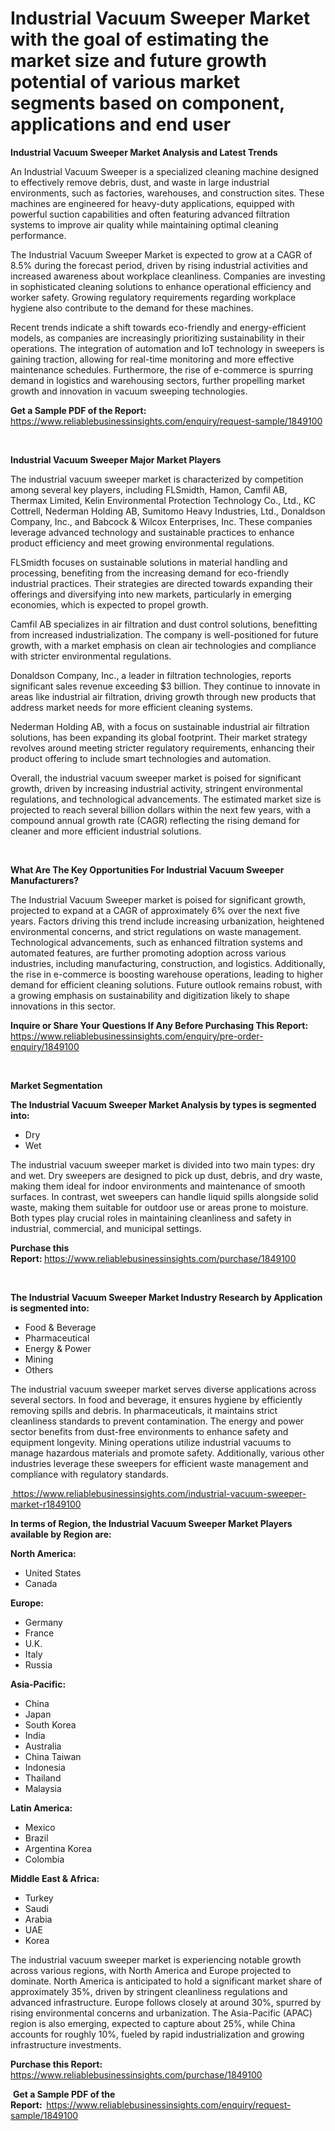 <p><h1>Industrial Vacuum Sweeper Market with the goal of estimating the market size and future growth potential of various market segments based on component, applications and end user</h1></p><p><strong>Industrial Vacuum Sweeper Market Analysis and Latest Trends</strong></p>
<p><p>An Industrial Vacuum Sweeper is a specialized cleaning machine designed to effectively remove debris, dust, and waste in large industrial environments, such as factories, warehouses, and construction sites. These machines are engineered for heavy-duty applications, equipped with powerful suction capabilities and often featuring advanced filtration systems to improve air quality while maintaining optimal cleaning performance.</p><p>The Industrial Vacuum Sweeper Market is expected to grow at a CAGR of 8.5% during the forecast period, driven by rising industrial activities and increased awareness about workplace cleanliness. Companies are investing in sophisticated cleaning solutions to enhance operational efficiency and worker safety. Growing regulatory requirements regarding workplace hygiene also contribute to the demand for these machines.</p><p>Recent trends indicate a shift towards eco-friendly and energy-efficient models, as companies are increasingly prioritizing sustainability in their operations. The integration of automation and IoT technology in sweepers is gaining traction, allowing for real-time monitoring and more effective maintenance schedules. Furthermore, the rise of e-commerce is spurring demand in logistics and warehousing sectors, further propelling market growth and innovation in vacuum sweeping technologies.</p></p>
<p><strong>Get a Sample PDF of the Report:&nbsp;</strong> <a href="https://www.reliablebusinessinsights.com/enquiry/request-sample/1849100?utm_campaign=57&utm_medium=2&utm_source=Github&utm_content=ia&utm_term=16042025&utm_id=industrial-vacuum-sweeper">https://www.reliablebusinessinsights.com/enquiry/request-sample/1849100</a></p>
<p>&nbsp;</p>
<p><strong>Industrial Vacuum Sweeper Major Market Players</strong></p>
<p><p>The industrial vacuum sweeper market is characterized by competition among several key players, including FLSmidth, Hamon, Camfil AB, Thermax Limited, Kelin Environmental Protection Technology Co., Ltd., KC Cottrell, Nederman Holding AB, Sumitomo Heavy Industries, Ltd., Donaldson Company, Inc., and Babcock & Wilcox Enterprises, Inc. These companies leverage advanced technology and sustainable practices to enhance product efficiency and meet growing environmental regulations.</p><p>FLSmidth focuses on sustainable solutions in material handling and processing, benefiting from the increasing demand for eco-friendly industrial practices. Their strategies are directed towards expanding their offerings and diversifying into new markets, particularly in emerging economies, which is expected to propel growth.</p><p>Camfil AB specializes in air filtration and dust control solutions, benefitting from increased industrialization. The company is well-positioned for future growth, with a market emphasis on clean air technologies and compliance with stricter environmental regulations. </p><p>Donaldson Company, Inc., a leader in filtration technologies, reports significant sales revenue exceeding $3 billion. They continue to innovate in areas like industrial air filtration, driving growth through new products that address market needs for more efficient cleaning systems.</p><p>Nederman Holding AB, with a focus on sustainable industrial air filtration solutions, has been expanding its global footprint. Their market strategy revolves around meeting stricter regulatory requirements, enhancing their product offering to include smart technologies and automation.</p><p>Overall, the industrial vacuum sweeper market is poised for significant growth, driven by increasing industrial activity, stringent environmental regulations, and technological advancements. The estimated market size is projected to reach several billion dollars within the next few years, with a compound annual growth rate (CAGR) reflecting the rising demand for cleaner and more efficient industrial solutions.</p></p>
<p>&nbsp;</p>
<p><strong>What Are The Key Opportunities For Industrial Vacuum Sweeper Manufacturers?</strong></p>
<p><p>The Industrial Vacuum Sweeper market is poised for significant growth, projected to expand at a CAGR of approximately 6% over the next five years. Factors driving this trend include increasing urbanization, heightened environmental concerns, and strict regulations on waste management. Technological advancements, such as enhanced filtration systems and automated features, are further promoting adoption across various industries, including manufacturing, construction, and logistics. Additionally, the rise in e-commerce is boosting warehouse operations, leading to higher demand for efficient cleaning solutions. Future outlook remains robust, with a growing emphasis on sustainability and digitization likely to shape innovations in this sector.</p></p>
<p><strong>Inquire or Share Your Questions If Any Before Purchasing This Report:</strong> <a href="https://www.reliablebusinessinsights.com/enquiry/pre-order-enquiry/1849100?utm_campaign=57&utm_medium=2&utm_source=Github&utm_content=ia&utm_term=16042025&utm_id=industrial-vacuum-sweeper">https://www.reliablebusinessinsights.com/enquiry/pre-order-enquiry/1849100</a></p>
<p>&nbsp;</p>
<p><strong>Market Segmentation</strong></p>
<p><strong>The Industrial Vacuum Sweeper Market Analysis by types is segmented into:</strong></p>
<p><ul><li>Dry</li><li>Wet</li></ul></p>
<p><p>The industrial vacuum sweeper market is divided into two main types: dry and wet. Dry sweepers are designed to pick up dust, debris, and dry waste, making them ideal for indoor environments and maintenance of smooth surfaces. In contrast, wet sweepers can handle liquid spills alongside solid waste, making them suitable for outdoor use or areas prone to moisture. Both types play crucial roles in maintaining cleanliness and safety in industrial, commercial, and municipal settings.</p></p>
<p><strong>Purchase this Report:&nbsp;</strong><a href="https://www.reliablebusinessinsights.com/purchase/1849100?utm_campaign=57&utm_medium=2&utm_source=Github&utm_content=ia&utm_term=16042025&utm_id=industrial-vacuum-sweeper">https://www.reliablebusinessinsights.com/purchase/1849100</a></p>
<p>&nbsp;</p>
<p><strong>The Industrial Vacuum Sweeper Market Industry Research by Application is segmented into:</strong></p>
<p><ul><li>Food & Beverage</li><li>Pharmaceutical</li><li>Energy & Power</li><li>Mining</li><li>Others</li></ul></p>
<p><p>The industrial vacuum sweeper market serves diverse applications across several sectors. In food and beverage, it ensures hygiene by efficiently removing spills and debris. In pharmaceuticals, it maintains strict cleanliness standards to prevent contamination. The energy and power sector benefits from dust-free environments to enhance safety and equipment longevity. Mining operations utilize industrial vacuums to manage hazardous materials and promote safety. Additionally, various other industries leverage these sweepers for efficient waste management and compliance with regulatory standards.</p></p>
<p><a href="https://www.reliablebusinessinsights.com/industrial-vacuum-sweeper-market-r1849100?utm_campaign=57&utm_medium=2&utm_source=Github&utm_content=ia&utm_term=16042025&utm_id=industrial-vacuum-sweeper">&nbsp;https://www.reliablebusinessinsights.com/industrial-vacuum-sweeper-market-r1849100</a></p>
<p><strong>In terms of Region, the Industrial Vacuum Sweeper Market Players available by Region are:</strong></p>
<p>
    <p> <strong> North America: </strong>
        <ul>
            <li>United States</li>
            <li>Canada</li>
        </ul>
        </p> 
    <p> <strong> Europe: </strong>
        <ul>
            <li>Germany</li>
            <li>France</li>
            <li>U.K.</li>
            <li>Italy</li>
            <li>Russia</li>
        </ul>
        </p> 
    <p> <strong> Asia-Pacific: </strong>
        <ul>
            <li>China</li>
            <li>Japan</li>
            <li>South Korea</li>
            <li>India</li>
            <li>Australia</li>
            <li>China Taiwan</li>
            <li>Indonesia</li>
            <li>Thailand</li>
            <li>Malaysia</li>
        </ul>
        </p> 
    <p> <strong> Latin America: </strong>
        <ul>
            <li>Mexico</li>
            <li>Brazil</li>
            <li>Argentina Korea</li>
            <li>Colombia</li>
        </ul>
        </p> 
    <p> <strong> Middle East & Africa: </strong>
        <ul>
            <li>Turkey</li>
            <li>Saudi</li>
            <li>Arabia</li>
            <li>UAE</li>
            <li>Korea</li>
        </ul>
    </p>
    </p>
<p><p>The industrial vacuum sweeper market is experiencing notable growth across various regions, with North America and Europe projected to dominate. North America is anticipated to hold a significant market share of approximately 35%, driven by stringent cleanliness regulations and advanced infrastructure. Europe follows closely at around 30%, spurred by rising environmental concerns and urbanization. The Asia-Pacific (APAC) region is also emerging, expected to capture about 25%, while China accounts for roughly 10%, fueled by rapid industrialization and growing infrastructure investments.</p></p>
<p><strong>Purchase this Report: </strong><a href="https://www.reliablebusinessinsights.com/purchase/1849100?utm_campaign=57&utm_medium=2&utm_source=Github&utm_content=ia&utm_term=16042025&utm_id=industrial-vacuum-sweeper">https://www.reliablebusinessinsights.com/purchase/1849100</a></p>
<p>&nbsp;<strong>Get a Sample PDF of the Report:&nbsp;&nbsp;</strong><a href="https://www.reliablebusinessinsights.com/enquiry/request-sample/1849100?utm_campaign=57&utm_medium=2&utm_source=Github&utm_content=ia&utm_term=16042025&utm_id=industrial-vacuum-sweeper">https://www.reliablebusinessinsights.com/enquiry/request-sample/1849100</a></p>
<p><strong></strong></p>
<p><p></p><p></p><p></p></p>
